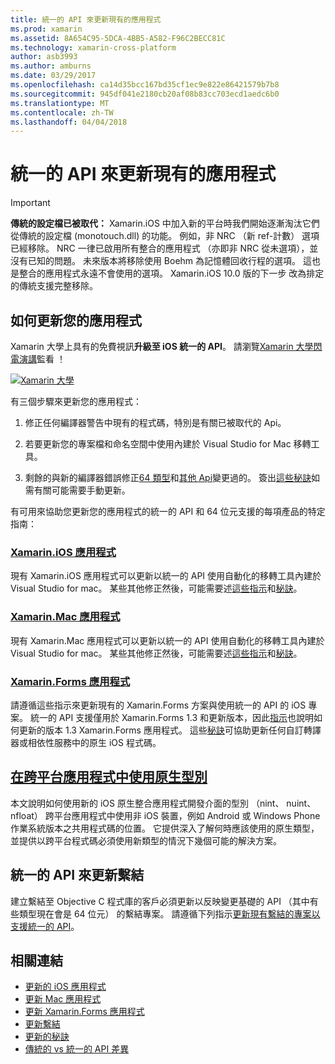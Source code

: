 ```yaml
---
title: 統一的 API 來更新現有的應用程式
ms.prod: xamarin
ms.assetid: 8A654C95-5DCA-4BB5-A582-F96C2BECC81C
ms.technology: xamarin-cross-platform
author: asb3993
ms.author: amburns
ms.date: 03/29/2017
ms.openlocfilehash: ca14d35bcc167bd35cf1ec9e822e86421579b7b8
ms.sourcegitcommit: 945df041e2180cb20af08b83cc703ecd1aedc6b0
ms.translationtype: MT
ms.contentlocale: zh-TW
ms.lasthandoff: 04/04/2018
---
```

# <a name="updating-existing-apps-to-the-unified-api"></a>統一的 API 來更新現有的應用程式

> [!IMPORTANT]
> **傳統的設定檔已被取代：** Xamarin.iOS 中加入新的平台時我們開始逐漸淘汰它們從傳統的設定檔 (monotouch.dll) 的功能。 例如，非 NRC （新 ref-計數） 選項已經移除。 NRC 一律已啟用所有整合的應用程式 （亦即非 NRC 從未選項），並沒有已知的問題。 未來版本將移除使用 Boehm 為記憶體回收行程的選項。 這也是整合的應用程式永遠不會使用的選項。 Xamarin.iOS 10.0 版的下一步 改為排定的傳統支援完整移除。




## <a name="how-to-update-your-apps"></a>如何更新您的應用程式

Xamarin 大學上具有的免費視訊**升級至 iOS 統一的 API**。 請瀏覽[Xamarin 大學閃電演講](http://university.xamarin.com/lightninglectures)監看 ！

[ ![](updating-apps-images/xamu-video-sml.png "Xamarin 大學")](http://university.xamarin.com/lightninglectures)

有三個步驟來更新您的應用程式：

1. 修正任何編譯器警告中現有的程式碼，特別是有關已被取代的 Api。

2. 若要更新您的專案檔和命名空間中使用內建於 Visual Studio for Mac 移轉工具。

3. 剩餘的與新的編譯器錯誤修正[64 類型](~/cross-platform/macios/nativetypes.md)和[其他 Api](~/cross-platform/macios/unified/index.md#deprecated-typos)變更過的。 簽出[這些秘訣](~/cross-platform/macios/unified/updating-tips.md)如需有關可能需要手動更新。

有可用來協助您更新您的應用程式的統一的 API 和 64 位元支援的每項產品的特定指南：

### <a name="xamarinios-appscross-platformmaciosunifiedupdating-ios-appsmd"></a>[Xamarin.iOS 應用程式](~/cross-platform/macios/unified/updating-ios-apps.md)

現有 Xamarin.iOS 應用程式可以更新以統一的 API 使用自動化的移轉工具內建於 Visual Studio for mac。 某些其他修正然後，可能需要述[這些指示](~/cross-platform/macios/unified/updating-ios-apps.md)和[秘訣](~/cross-platform/macios/unified/updating-tips.md)。

###  <a name="xamarinmac-appscross-platformmaciosunifiedupdating-mac-appsmd"></a>[Xamarin.Mac 應用程式](~/cross-platform/macios/unified/updating-mac-apps.md)

現有 Xamarin.Mac 應用程式可以更新以統一的 API 使用自動化的移轉工具內建於 Visual Studio for mac。 某些其他修正然後，可能需要述[這些指示](~/cross-platform/macios/unified/updating-mac-apps.md)和[秘訣](~/cross-platform/macios/unified/updating-tips.md)。

###  <a name="xamarinforms-appscross-platformmaciosunifiedupdating-xamarin-forms-appsmd"></a>[Xamarin.Forms 應用程式](~/cross-platform/macios/unified/updating-xamarin-forms-apps.md)

請遵循這些指示來更新現有的 Xamarin.Forms 方案與使用統一的 API 的 iOS 專案。 統一的 API 支援僅用於 Xamarin.Forms 1.3 和更新版本，因此[指示](~/cross-platform/macios/unified/updating-xamarin-forms-apps.md)也說明如何更新的版本 1.3 Xamarin.Forms 應用程式。 這些[秘訣](~/cross-platform/macios/unified/updating-tips.md)可協助更新任何自訂轉譯器或相依性服務中的原生 iOS 程式碼。

## <a name="working-with-native-types-in-cross-platform-appscross-platformmaciosnativetypesmd"></a>[在跨平台應用程式中使用原生型別](~/cross-platform/macios/nativetypes.md)

本文說明如何使用新的 iOS 原生整合應用程式開發介面的型別 （nint、 nuint、 nfloat） 跨平台應用程式中使用非 iOS 裝置，例如 Android 或 Windows Phone 作業系統版本之共用程式碼的位置。 它提供深入了解何時應該使用的原生類型，並提供以跨平台程式碼必須使用新類型的情況下幾個可能的解決方案。

## <a name="update-bindings-to-the-unified-api"></a>統一的 API 來更新繫結

建立繫結至 Objective C 程式庫的客戶必須更新以反映變更基礎的 API （其中有些類型現在會是 64 位元） 的繫結專案。
請遵循下列指示[更新現有繫結的專案以支援統一的 API](~/cross-platform/macios/unified/update-binding.md)。




## <a name="related-links"></a>相關連結

- [更新的 iOS 應用程式](~/cross-platform/macios/unified/updating-ios-apps.md)
- [更新 Mac 應用程式](~/cross-platform/macios/unified/updating-mac-apps.md)
- [更新 Xamarin.Forms 應用程式](~/cross-platform/macios/unified/updating-xamarin-forms-apps.md)
- [更新繫結](~/cross-platform/macios/unified/update-binding.md)
- [更新的秘訣](~/cross-platform/macios/unified/updating-tips.md)
- [傳統的 vs 統一的 API 差異](https://developer.xamarin.com/releases/ios/api_changes/classic-vs-unified-8.6.0/)
